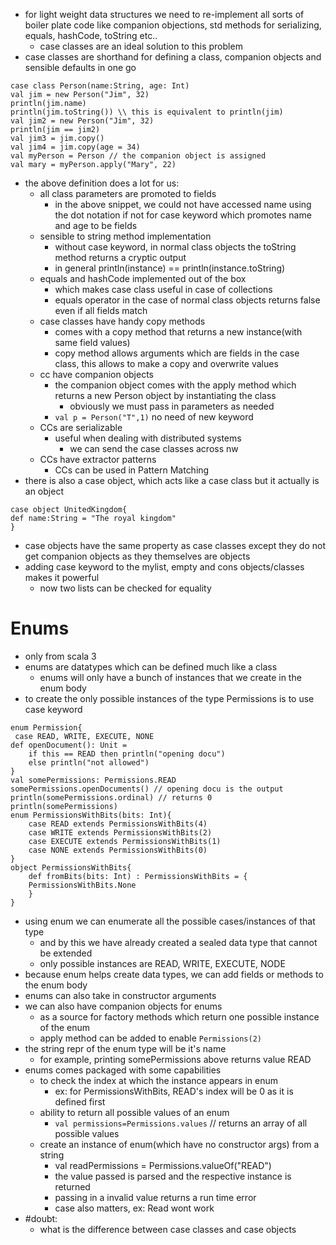 - for light weight data structures we need to re-implement all sorts of boiler plate code like companion objections, std methods for serializing, equals, hashCode, toString etc..
	- case classes are an ideal solution to this problem
- case classes are shorthand for defining a class, companion objects and sensible defaults in one go
```
case class Person(name:String, age: Int)
val jim = new Person("Jim", 32)
println(jim.name)
println(jim.toString()) \\ this is equivalent to println(jim)
val jim2 = new Person("Jim", 32)
println(jim == jim2)
val jim3 = jim.copy()
val jim4 = jim.copy(age = 34)
val myPerson = Person // the companion object is assigned
val mary = myPerson.apply("Mary", 22)
```
- the above definition does a lot for us:
	- all class parameters are promoted to fields
		- in the above snippet, we could not have accessed name using the dot notation if not for case keyword which promotes name and age to be fields
	- sensible to string method implementation
		- without case keyword, in normal class objects the toString method returns a cryptic output
		- in general println(instance) == println(instance.toString)
	- equals and hashCode implemented out of the box
		- which makes case class useful in case of collections
		- equals operator in the case of normal class objects returns false even if all fields match
	- case classes have handy copy methods
		- comes with a copy method that returns a new instance(with same field values)
		- copy method allows arguments which are fields in the case class, this allows to make a copy and overwrite values
	- cc have companion objects
		- the companion object comes with the apply method which returns a new Person object by instantiating the class
			- obviously we must pass in parameters as needed
		- `val p = Person("T",1)` no need of new keyword
	- CCs are serializable
		-  useful when dealing with distributed systems
			- we can send the case classes across nw
	- CCs have extractor patterns
		- CCs can be used in Pattern Matching
- there is also a case object, which acts like a case class but it actually is an object 

```
case object UnitedKingdom{
def name:String = "The royal kingdom"
}
```
- case objects have the same property as case classes except they do not get companion objects as they themselves are objects
- adding case keyword to the mylist, empty and cons objects/classes makes it powerful
	- now two lists can be checked for equality

# Enums
- only from scala 3
- enums are datatypes which can be defined much like a class
	- enums will only have a bunch of instances that we create in the enum body
- to create the only possible instances of the type Permissions is to use case keyword
```
enum Permission{
 case READ, WRITE, EXECUTE, NONE
def openDocument(): Unit = 
	if this == READ then println("opening docu")
	else println("not allowed")
}
val somePermissions: Permissions.READ
somePermissions.openDocuments() // opening docu is the output
println(somePermissions.ordinal) // returns 0
println(somePermissions)
enum PermissionsWithBits(bits: Int){
	case READ extends PermissionsWithBits(4)
	case WRITE extends PermissionsWithBits(2)
	case EXECUTE extends PermissionsWithBits(1)
	case NONE extends PermissionsWithBits(0)
}
object PermissionsWithBits{
	def fromBits(bits: Int) : PermissionsWithBits = {
	PermissionsWithBits.None
	}
}
```
- using enum we can enumerate all the possible cases/instances of that type
	- and by this we have already created a sealed data type that cannot be extended
	- only possible instances are READ, WRITE, EXECUTE, NODE
- because enum helps create data types, we can add fields or methods to the enum body
- enums can also take in constructor arguments
- we can also have companion objects for enums
	- as a source for factory methods which return one possible instance of the enum
	- apply method can be added to enable `Permissions(2)`
- the string repr of the enum type will be it's name
	- for example, printing somePermissions above returns value READ
- enums comes packaged with some capabilities
	- to check the index at which the instance appears in enum
		- ex: for PermissionsWithBits, READ's index will be 0 as it is defined first
	- ability to return all possible values of an enum
		- `val permissions=Permissions.values` // returns an array of all possible values
	- create an instance of enum(which have no constructor args) from a string
		- val readPermissions = Permissions.valueOf("READ")
		- the value passed is parsed and the respective instance is returned
		- passing in a invalid value returns a run time error
		- case also matters, ex: Read wont work
- #doubt:
	- what is the difference between case classes and case objects
